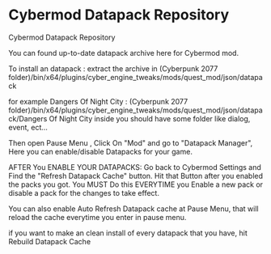 # Cybermod Datapack Repository
Cybermod Datapack Repository


You can found up-to-date datapack archive here for Cybermod mod.

To install an datapack : 
extract the archive in (Cyberpunk 2077 folder)/bin/x64/plugins/cyber_engine_tweaks/mods/quest_mod/json/datapack

for example Dangers Of Night City :
 (Cyberpunk 2077 folder)/bin/x64/plugins/cyber_engine_tweaks/mods/quest_mod/json/datapack/Dangers Of Night City
inside you should have some folder like dialog, event, ect...

Then open Pause Menu , Click On "Mod" and go to "Datapack Manager", Here you can enable/disable Datapacks for your game.

AFTER You ENABLE YOUR DATAPACKS: Go back to Cybermod Settings and Find the "Refresh Datapack Cache" button. Hit that Button after you enabled the packs you got. You MUST Do this EVERYTIME you Enable a new pack or disable a pack for the changes to take effect.

You can also enable Auto Refresh Datapack cache at Pause Menu, that will reload the cache everytime you enter in pause menu.

if you want to make an clean install of every datapack that you have, hit Rebuild Datapack Cache
